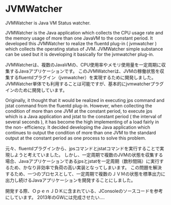 JVMWatcher
==========

JVMWatcher is Java VM Status watcher.

JVMWatcher is the Java application which collects the CPU usage rate and the memory usage of more than one JavaVM to the constant period.
It developed this JVMWatcher to realize the fluentd plug-in ( jvmwatcher ) which collects the operating status of JVM.
JVMWatcher simple substance can be used but it is developing it basically for the jvmwatcher plug-in.

JVMWatcherは、複数のJavaVMの、CPU使用率やメモリ使用量を一定周期に収集するJavaアプリケーションです。
このJVMWatcherは、JVMの稼働状態を収集するfluentdプラグイン（jvmwatcher）を実現するために開発しました。
JVMWatcher単体でも利用することは可能ですが、基本的にjvmwatcherプラグインのために開発しています。

Originally, it thought that it would be realized in executing jps command and jstat command from the fluentd plug-in.
However, when collecting the condition of more than one JVM at the constant period, to execute jps which is a Java application and jstat to the constant period ( the interval of several seconds ), it has become the high implementing of a load fairly in the non- efficiency.
It decided developing the Java application which continues to output the condition of more than one JVM to the standard output at the constant period as one process to solve this problem.

元々、fluentdプラグインから、jpsコマンドとjstatコマンドを実行することで実現しようと考えていました。
しかし、一定周期で複数のJVMの状態を収集する場合、Javaアプリケーションであるjpsとjstatを一定周期（数秒間隔）に実行するため、かなり非効率で負荷の高い実装となってしまいます。
この問題を解決するため、一つのプロセスとして、一定周期で複数のＪＶＭの状態を標準出力に出力し続けるJavaアプリケーションを開発することにしました。

開発する際、ＯｐｅｎＪＤＫに含まれている、JConsoleのソースコードを参考にしています。
2013年のGWには完成させたい....

